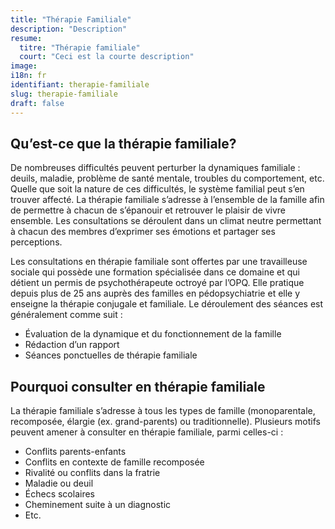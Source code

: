 ```yaml
---
title: "Thérapie Familiale"
description: "Description"
resume:
  titre: "Thérapie familiale"
  court: "Ceci est la courte description"
image:
i18n: fr
identifiant: therapie-familiale
slug: therapie-familiale
draft: false
---
```


## Qu’est-ce que la thérapie familiale?

De nombreuses difficultés peuvent perturber la dynamiques familiale : deuils, maladie, problème de santé mentale, troubles du comportement, etc. Quelle que soit la nature de ces difficultés, le système familial peut s’en trouver affecté. La thérapie familiale s’adresse à l’ensemble de la famille afin de permettre à chacun de s’épanouir et retrouver le plaisir de vivre ensemble. Les consultations se déroulent dans un climat neutre permettant à chacun des membres d’exprimer ses émotions et partager ses perceptions. 

Les consultations en thérapie familiale sont offertes par une travailleuse sociale qui possède une formation spécialisée dans ce domaine et qui détient un permis de psychothérapeute octroyé par l’OPQ. Elle pratique depuis plus de 25 ans auprès des familles en pédopsychiatrie et elle y enseigne la thérapie conjugale et familiale. Le déroulement des séances est généralement comme suit :
- Évaluation de la dynamique et du fonctionnement de la famille 
- Rédaction d’un rapport 
- Séances ponctuelles de thérapie familiale   

## Pourquoi consulter en thérapie familiale

La thérapie familiale s’adresse à tous les types de famille (monoparentale, recomposée, élargie (ex. grand-parents) ou traditionnelle). Plusieurs motifs peuvent amener à consulter en thérapie familiale, parmi celles-ci :
- Conflits parents-enfants
- Conflits en contexte de famille recomposée
- Rivalité ou conflits dans la fratrie
- Maladie ou deuil
- Échecs scolaires
- Cheminement suite à un diagnostic
- Etc.
